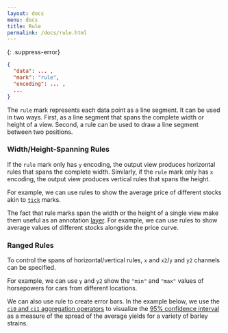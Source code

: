 ```yaml
---
layout: docs
menu: docs
title: Rule
permalink: /docs/rule.html
---
```


{: .suppress-error}
```json
{
  "data": ... ,
  "mark": "rule",
  "encoding": ... ,
  ...
}
```

The `rule` mark represents each data point as a line segment. It can be used in two ways. First, as a line segment that spans the complete width or height of a view. Second, a rule can be used to draw a line segment between two positions.


### Width/Height-Spanning Rules

If the `rule` mark only has `y` encoding, the output view produces horizontal rules that  spans the complete width.  Similarly, if the `rule` mark only has `x` encoding, the output view produces vertical rules that spans the height.

For example, we can use rules to show the average price of different stocks akin to [`tick`](tick.html) marks.

<span class="vl-example" data-name="rule_color_mean"></span>

The fact that rule marks span the width or the height of a single view make them useful as an annotation [layer](layer.html).  For example, we can use rules to show average values of different stocks alongside the price curve.

<span class="vl-example" data-name="layer_line_color_rule"></span>

<!--We can also use a rule mark to show global mean value over a histogram.

<span class="vl-example" data-name="layer_histogram_global_mean"></span>
-->

### Ranged Rules

To control the spans of horizontal/vertical rules, `x` and `x2`/`y` and `y2` channels can be specified.

For example, we can use `y` and `y2` show the `"min"` and `"max"` values of horsepowers for cars from different locations.

<span class="vl-example" data-name="rule_extent"></span>

We can also use rule to create error bars. In the example below, we use the [`ci0` and `ci1` aggregation operators](aggregate.html#ops) to visualize the [95% confidence interval](https://en.wikipedia.org/wiki/Confidence_interval) as a measure of the spread of the average yields for a variety of barley strains.

<span class="vl-example" data-name="layer_error_bars"></span>
